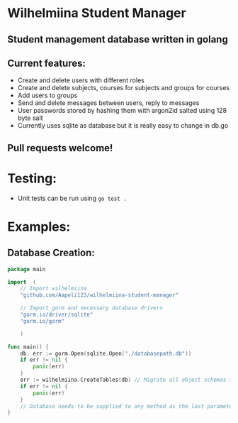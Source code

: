 # Wilhelmiina Student Manager
## Student management database written in golang
## Current features:
* Create and delete users with different roles
* Create and delete subjects, courses for subjects and groups for courses
* Add users to groups
* Send and delete messages between users, reply to messages
* User passwords stored by hashing them with argon2id salted using 128 byte salt
* Currently uses sqlite as database but it is really easy to change in db.go
## Pull requests welcome!

# Testing:
* Unit tests can be run using `go test .`

# Examples:
## Database Creation:
```go
package main

import 	(
    // Import wilhelmiina
    "github.com/Aapeli123/wilhelmiina-student-manager"

    // Import gorm and necessary database drivers
	"gorm.io/driver/sqlite"
    "gorm.io/gorm"

    ) 

func main() {
	db, err := gorm.Open(sqlite.Open("./databasepath.db"))
	if err != nil {
		panic(err)
	}
	err := wilhelmiina.CreateTables(db) // Migrate all object schemas to database
	if err != nil {
		panic(err)
	}
    // Database needs to be supplied to any method as the last parameter
}
```

